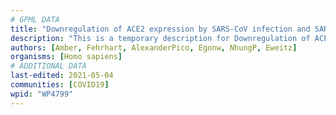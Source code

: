 ```yaml
---
# GPML DATA
title: "Downregulation of ACE2 expression by SARS-CoV infection and SARS-CoV spike protein"
description: "This is a temporary description for Downregulation of ACE2 expression by SARS-CoV infection and SARS-CoV spike protein"
authors: [Amber, Fehrhart, AlexanderPico, Egonw, NhungP, Eweitz]
organisms: [Homo sapiens]
# ADDITIONAL DATA
last-edited: 2021-05-04
communities: [COVID19]
wpid: "WP4799"
---
```

